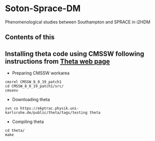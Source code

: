 # Soton-Sprace-DM
Phenomenological studies between Southampton and SPRACE in i2HDM

## Contents of this 

## Installing theta code using CMSSW following instructions from [Theta web page](http://www-ekp.physik.uni-karlsruhe.de/~ott/theta/theta-auto/installation.html)

* Preparing CMSSW workarea

```
cmsrel CMSSW_8_0_19_patch1
cd CMSSW_8_0_19_patch1/src/
cmsenv
```

* Downloading theta

`svn co https://ekptrac.physik.uni-karlsruhe.de/public/theta/tags/testing theta`

* Compiling theta

```
cd theta/
make
```

